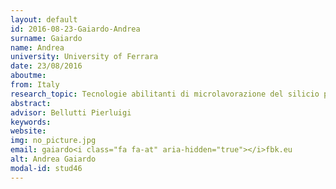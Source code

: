 ```yaml
---
layout: default 
id: 2016-08-23-Gaiardo-Andrea
surname: Gaiardo
name: Andrea
university: University of Ferrara
date: 23/08/2016
aboutme: 
from: Italy
research_topic: Tecnologie abilitanti di microlavorazione del silicio per la sensoristica di gas
abstract: 
advisor: Bellutti Pierluigi
keywords: 
website: 
img: no_picture.jpg
email: gaiardo<i class="fa fa-at" aria-hidden="true"></i>fbk.eu
alt: Andrea Gaiardo
modal-id: stud46
---
```

